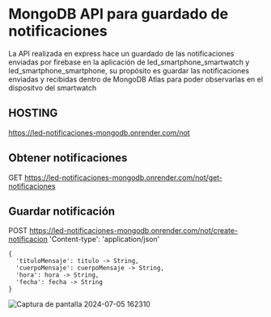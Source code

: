 # MongoDB API para guardado de notificaciones

La API realizada en express hace un guardado de las notificaciones enviadas por firebase en la aplicación de led_smartphone_smartwatch y led_smartphone_smartphone, su propósito es guardar las notificaciones enviadas y recibidas dentro de MongoDB Atlas para poder observarlas en el dispositvo del smartwatch


## HOSTING 
https://led-notificaciones-mongodb.onrender.com/not

## Obtener notificaciones
GET https://led-notificaciones-mongodb.onrender.com/not/get-notificaciones

## Guardar notificación
POST https://led-notificaciones-mongodb.onrender.com/not/create-notificacion
'Content-type': 'application/json'

~~~
{
  'tituloMensaje': titulo -> String,
  'cuerpoMensaje': cuerpoMensaje -> String,
  'hora': hora -> String,
  'fecha': fecha -> String
}
~~~

![Captura de pantalla 2024-07-05 162310](https://github.com/JaredTrOr/led_notificaciones_mongodb/assets/115369767/f9fe21f2-fa05-46ea-97f7-d5000159ca06)

